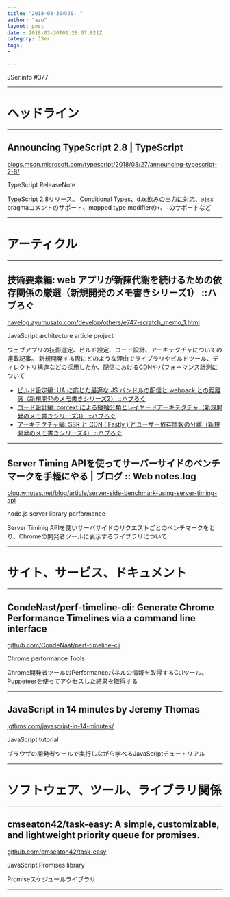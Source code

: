 ```yaml
---
title: "2018-03-30のJS: "
author: "azu"
layout: post
date : 2018-03-30T01:28:07.821Z
category: JSer
tags:
-

---
```


JSer.info #377

----

<h1 class="site-genre">ヘッドライン</h1>

----

## Announcing TypeScript 2.8 | TypeScript
[blogs.msdn.microsoft.com/typescript/2018/03/27/announcing-typescript-2-8/](https://blogs.msdn.microsoft.com/typescript/2018/03/27/announcing-typescript-2-8/ "Announcing TypeScript 2.8 | TypeScript")
<p class="jser-tags jser-tag-icon"><span class="jser-tag">TypeScript</span> <span class="jser-tag">ReleaseNote</span></p>

TypeScript 2.8リリース。
Conditional Types、d.ts飲みの出力に対応、`@jsx` pragmaコメントのサポート、mapped type modifierの`+`、`-`のサポートなど


----
<h1 class="site-genre">アーティクル</h1>

----

## 技術要素編: web アプリが新陳代謝を続けるための依存関係の厳選（新規開発のメモ書きシリーズ1） ::ハブろぐ
[havelog.ayumusato.com/develop/others/e747-scratch\_memo\_1.html](https://havelog.ayumusato.com/develop/others/e747-scratch_memo_1.html "技術要素編: web アプリが新陳代謝を続けるための依存関係の厳選（新規開発のメモ書きシリーズ1） ::ハブろぐ")
<p class="jser-tags jser-tag-icon"><span class="jser-tag">JavaScript</span> <span class="jser-tag">architecture</span> <span class="jser-tag">article</span> <span class="jser-tag">project</span></p>

ウェブアプリの技術選定、ビルド設定、コード設計、アーキテクチャについての連載記事。 新規開発する際にどのような理由でライブラリやビルドツール、ディレクトリ構造などの採用したか、配信におけるCDNやパフォーマンス計測について

- [ビルド設定編: UA に応じた最適な JS バンドルの配信と webpack との距離感（新規開発のメモ書きシリーズ2） ::ハブろぐ](https://havelog.ayumusato.com/develop/others/e749-scratch_memo_2.html "ビルド設定編: UA に応じた最適な JS バンドルの配信と webpack との距離感（新規開発のメモ書きシリーズ2） ::ハブろぐ")
- [コード設計編: context による縦軸分類とレイヤードアーキテクチャ（新規開発のメモ書きシリーズ3） ::ハブろぐ](https://havelog.ayumusato.com/develop/others/e750-scratch_memo_3.html "コード設計編: context による縦軸分類とレイヤードアーキテクチャ（新規開発のメモ書きシリーズ3） ::ハブろぐ")
- [アーキテクチャ編: SSR と CDN ( Fastly ) とユーザー依存情報の分離（新規開発のメモ書きシリーズ4） ::ハブろぐ](https://havelog.ayumusato.com/develop/others/e751-scratch_memo_4.html "アーキテクチャ編: SSR と CDN ( Fastly ) とユーザー依存情報の分離（新規開発のメモ書きシリーズ4） ::ハブろぐ")

----

## Server Timing APIを使ってサーバーサイドのベンチマークを手軽にやる | ブログ :: Web notes.log
[blog.wnotes.net/blog/article/server-side-benchmark-using-server-timing-api](http://blog.wnotes.net/blog/article/server-side-benchmark-using-server-timing-api "Server Timing APIを使ってサーバーサイドのベンチマークを手軽にやる | ブログ :: Web notes.log")
<p class="jser-tags jser-tag-icon"><span class="jser-tag">node.js</span> <span class="jser-tag">server</span> <span class="jser-tag">library</span> <span class="jser-tag">performance</span></p>

Server Timinig APIを使いサーバサイドのリクエストごとのベンチマークをとり、Chromeの開発者ツールに表示するライブラリについて


----
<h1 class="site-genre">サイト、サービス、ドキュメント</h1>

----

## CondeNast/perf-timeline-cli: Generate Chrome Performance Timelines via a command line interface
[github.com/CondeNast/perf-timeline-cli](https://github.com/CondeNast/perf-timeline-cli "CondeNast/perf-timeline-cli: Generate Chrome Performance Timelines via a command line interface")
<p class="jser-tags jser-tag-icon"><span class="jser-tag">Chrome</span> <span class="jser-tag">performance</span> <span class="jser-tag">Tools</span></p>

Chrome開発者ツールのPerformanceパネルの情報を取得するCLIツール。
Puppeteerを使ってアクセスした結果を取得する


----

## JavaScript in 14 minutes by Jeremy Thomas
[jgthms.com/javascript-in-14-minutes/](https://jgthms.com/javascript-in-14-minutes/ "JavaScript in 14 minutes by Jeremy Thomas")
<p class="jser-tags jser-tag-icon"><span class="jser-tag">JavaScript</span> <span class="jser-tag">tutorial</span></p>

ブラウザの開発者ツールで実行しながら学べるJavaScriptチュートリアル


----
<h1 class="site-genre">ソフトウェア、ツール、ライブラリ関係</h1>

----

## cmseaton42/task-easy: A simple, customizable, and lightweight priority queue for promises.
[github.com/cmseaton42/task-easy](https://github.com/cmseaton42/task-easy "cmseaton42/task-easy: A simple, customizable, and lightweight priority queue for promises.")
<p class="jser-tags jser-tag-icon"><span class="jser-tag">JavaScript</span> <span class="jser-tag">Promises</span> <span class="jser-tag">library</span></p>

Promiseスケジュールライブラリ


----
